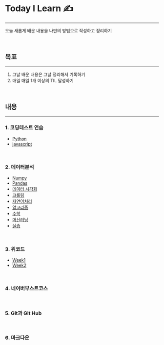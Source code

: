 # Today I Learn ✍️

___

오늘 새롭게 배운 내용을  나만의 방법으로 작성하고 정리하기

<br>

## 목표
___

1. 그날 배운 내용은 그날 정리해서 기록하기
2. 매일 매일 1개 이상의 TIL 달성하기

<br>

## 내용
___

### 1. 코딩테스트 연습
-  [Python](./01_%EC%BD%94%EB%94%A9%ED%85%8C%EC%8A%A4%ED%8A%B8%EC%97%B0%EC%8A%B5/Python/)
- [javascript](./01_%EC%BD%94%EB%94%A9%ED%85%8C%EC%8A%A4%ED%8A%B8%EC%97%B0%EC%8A%B5/javascript/)
  
<br>

### 2. 데이터분석 
- [Numpy](./02_DataAnalysis/01_Numpy/)
- [Pandas](./02_DataAnalysis/02_Pandas/)
- [데이터 시각화](./02_DataAnalysis/03_DataVisualization/)
- [크롤링](./02_DataAnalysis/04_Crawling/)
- [자연어처리](./02_DataAnalysis/05_NLP/)
- [알고리즘](./02_DataAnalysis/06_Algorithm/)
- [수학](./02_DataAnalysis/07_Math/)
- [머신러닝](./02_DataAnalysis/08_MachineLearning/)
- [실습](./02_DataAnalysis/09_Practice/)

<br>

### 3. 위코드
- [Week1](./03_%EC%9C%84%EC%BD%94%EB%93%9C/Week1/)
- [Week2](./03_%EC%9C%84%EC%BD%94%EB%93%9C/Week2/)

<br>

### 4. 네이버부스트코스
<br>

### 5. Git과 Git Hub
<br>

### 6. 마크다운 

